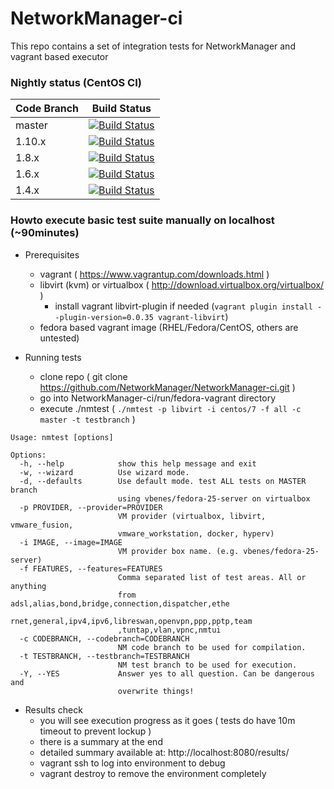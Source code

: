 # NetworkManager-ci
This repo contains a set of integration tests for NetworkManager and vagrant based executor

### Nightly status (CentOS CI)

| Code Branch | Build Status |
| ------------| ------------ |
| master | [![Build Status](https://ci.centos.org/buildStatus/icon?job=NetworkManager-master)](https://ci.centos.org/view/NetworkManager/job/NetworkManager-master/) |
| 1.10.x | [![Build Status](https://ci.centos.org/view/NetworkManager/job/NetworkManager-nm-1-10/badge/icon)](https://ci.centos.org/view/NetworkManager/job/NetworkManager-nm-1-10/) |
| 1.8.x | [![Build Status](https://ci.centos.org/view/NetworkManager/job/NetworkManager-nm-1-8/badge/icon)](https://ci.centos.org/view/NetworkManager/job/NetworkManager-nm-1-8/) |
| 1.6.x | [![Build Status](https://ci.centos.org/buildStatus/icon?job=NetworkManager-nm-1-6)](https://ci.centos.org/view/NetworkManager/job/NetworkManager-nm-1-6/) |
| 1.4.x | [![Build Status](https://ci.centos.org/buildStatus/icon?job=NetworkManager-nm-1-4)](https://ci.centos.org/view/NetworkManager/job/NetworkManager-nm-1-4/) |

### Howto execute basic test suite manually on localhost (~90minutes)

* Prerequisites
  * vagrant ( https://www.vagrantup.com/downloads.html )
  * libvirt (kvm) or virtualbox ( http://download.virtualbox.org/virtualbox/ )
    * install vagrant libvirt-plugin if needed (```vagrant plugin install --plugin-version=0.0.35 vagrant-libvirt```)
  * fedora based vagrant image (RHEL/Fedora/CentOS, others are untested)
 
* Running tests
  * clone repo ( git clone https://github.com/NetworkManager/NetworkManager-ci.git )
  * go into NetworkManager-ci/run/fedora-vagrant directory
  * execute ./nmtest ( ```./nmtest -p libvirt -i centos/7 -f all -c master -t testbranch``` )

```
Usage: nmtest [options]

Options:
  -h, --help            show this help message and exit
  -w, --wizard          Use wizard mode.
  -d, --defaults        Use default mode. test ALL tests on MASTER branch
                        using vbenes/fedora-25-server on virtualbox
  -p PROVIDER, --provider=PROVIDER
                        VM provider (virtualbox, libvirt, vmware_fusion,
                        vmware_workstation, docker, hyperv)
  -i IMAGE, --image=IMAGE
                        VM provider box name. (e.g. vbenes/fedora-25-server)
  -f FEATURES, --features=FEATURES
                        Comma separated list of test areas. All or anything
                        from adsl,alias,bond,bridge,connection,dispatcher,ethe
                        rnet,general,ipv4,ipv6,libreswan,openvpn,ppp,pptp,team
                        ,tuntap,vlan,vpnc,nmtui
  -c CODEBRANCH, --codebranch=CODEBRANCH
                        NM code branch to be used for compilation.
  -t TESTBRANCH, --testbranch=TESTBRANCH
                        NM test branch to be used for execution.
  -Y, --YES             Answer yes to all question. Can be dangerous and
                        overwrite things!
```

* Results check
  * you will see execution progress as it goes ( tests do have 10m timeout to prevent lockup ) 
  * there is a summary at the end
  * detailed summary available at: http://localhost:8080/results/
  * vagrant ssh to log into environment to debug
  * vagrant destroy to remove the environment completely
